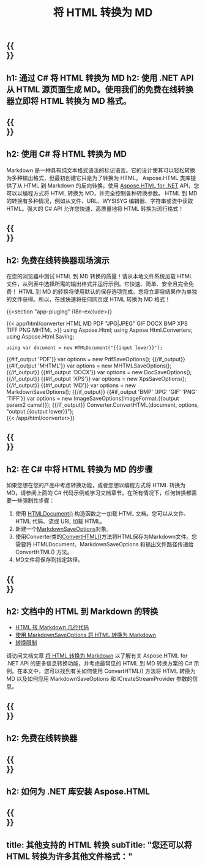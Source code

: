 ﻿---
translation: true
template: /templates/_template-conversion-child.md
title: 将 HTML 转换为 MD
description: 在 C# 中将 HTML 转换为 MD。在 ASP.NET 或任何 .NET 应用程序中轻松使用转换器 API。免费试用在线 HTML 到 MD 转换器！
url: /net/conversion/html-to-md/
family: html
platformtag: net
feature: conversion
informat: HTML
outformat: MD
otherformats: PDF DOCX XPS GIF JPEG PNG TIFF BMP XHTML MHTML
---

{{<section banner>}}
---
h1: 通过 C# 将 HTML 转换为 MD
h2: 使用 .NET API 从 HTML 源页面生成 MD。使用我们的免费在线转换器立即将 HTML 转换为 MD 格式。
---

{{<section overview>}}
---
h2: 使用 C# 将 HTML 转换为 MD
---

Markdown 是一种具有纯文本格式语法的标记语言。它的设计使其可以轻松转换为多种输出格式，但最初创建它只是为了转换为 HTML。 Aspose.HTML 类库提供了从 HTML 到 Markdown 的反向转换。使用 [Aspose.HTML for .NET](https://products.aspose.com/html/net/) API，您可以以编程方式将 HTML 转换为 MD，并完全控制各种转换参数。 HTML 到 MD 的转换有多种情况，例如从文件、URL、WYSISYG 编辑器、字符串或流中读取 HTML。强大的 C# API 允许您快速、高质量地将 HTML 转换为流行格式！

{{<section demos>}}
---
h2: 免费在线转换器现场演示
---

在您的浏览器中测试 HTML 到 MD 转换的质量！请从本地文件系统加载 HTML 文件，从列表中选择所需的输出格式并运行示例。它快速、简单、安全且完全免费！ HTML 到 MD 的转换将使用默认的保存选项完成。您将立即将结果作为单独的文件获得。所以，在线快速将任何网页或 HTML 转换为 MD 格式！

{{<section "app-pluging" i18n-exclude>}}

{{< app/html/converter HTML MD PDF "JPG|JPEG" GIF DOCX BMP XPS TIFF PNG MHTML >}}
using Aspose.Html;
using Aspose.Html.Converters;
using Aspose.Html.Saving;

    using var document = new HTMLDocument("{{input lower}}");
{{#if_output 'PDF'}}
    var options = new PdfSaveOptions();
{{/if_output}}
{{#if_output 'MHTML'}}
    var options = new MHTMLSaveOptions();
{{/if_output}}
{{#if_output 'DOCX'}}
    var options = new DocSaveOptions();
{{/if_output}}
{{#if_output 'XPS'}}
    var options = new XpsSaveOptions();
{{/if_output}}
{{#if_output 'MD'}}
    var options = new MarkdownSaveOptions();
{{/if_output}}
{{#if_output 'BMP' 'JPG' 'GIF' 'PNG' 'TIFF'}}
    var options = new ImageSaveOptions(ImageFormat.{{output param2 camel}});
{{/if_output}}
    Converter.ConvertHTML(document, options, "output.{{output lower}}");   
{{< /app/html/converter>}} 


{{<section steps>}}
---
h2: 在 C# 中将 HTML 转换为 MD 的步骤
---

如果您想在您的产品中考虑转换功能，或者您想以编程方式将 HTML 转换为 MD，请参阅上面的 C# 代码示例或学习文档章节。在所有情况下，任何转换都需要一些强制性步骤：
1. 使用 [HTMLDocument()](https://reference.aspose.com/html/net/aspose.html/htmldocument/) 构造函数之一加载 HTML 文档。您可以从文件、HTML 代码、流或 URL 加载 HTML。
1. 新建一个[MarkdownSaveOptions](https://reference.aspose.com/html/net/aspose.html.saving/markdownsaveoptions/)对象。
1. 使用Converter类的[ConvertHTML()](https://reference.aspose.com/html/net/aspose.html.converters/converter/converthtml/)方法将HTML保存为Markdown文件。您需要将 HTMLDocument、MarkdownSaveOptions 和输出文件路径传递给 ConvertHTML() 方法。
1. MD文件将保存到指定路径。

{{<section documentation>}}
---
h2: 文档中的 HTML 到 Markdown 的转换
---

  - <a href="https://docs.aspose.com/html/net/converting-between-formats/html-to-markdown/#html-to-markdown-by-a-few-lines-of-code " target="_blank">HTML 转 Markdown 几行代码</a>
  - <a href="https://docs.aspose.com/html/net/converting-between-formats/html-to-markdown/#convert-html-to-markdown-in-c-using-markdownsaveoptions" target="_blank">使用 MarkdownSaveOptions 将 HTML 转换为 Markdown</a>
  - <a href="https://docs.aspose.com/html/net/converting-between-formats/html-to-markdown/#limitation" target="_blank">转换限制</a>

请访问文档文章 [将 HTML 转换为 Markdown](https://docs.aspose.com/html/net/converting-between-formats/html-to-markdown/) 以了解有关 Aspose.HTML for .NET API 的更多信息转换功能，并考虑最常见的 HTML 到 MD 转换方案的 C# 示例。在本文中，您可以找到有关如何使用 ConvertHTML() 方法将 HTML 转换为 MD 以及如何应用 MarkdownSaveOptions 和 ICreateStreamProvider 参数的信息。

{{<section online-converters>}}
---
h2: 免费在线转换器
---

{{<section get-started>}}
---
h2: 如何为 .NET 库安装 Aspose.HTML
---

{{<section other-conversions>}}
---
title: 其他支持的 HTML 转换
subTitle: "您还可以将 HTML 转换为许多其他文件格式："
---